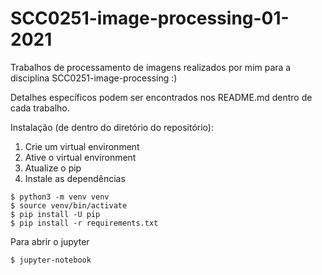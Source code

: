 # SCC0251-image-processing-01-2021
Trabalhos de processamento de imagens realizados por mim para a disciplina SCC0251-image-processing :)

Detalhes específicos podem ser encontrados nos README.md dentro de cada trabalho.

Instalação (de dentro do diretório do repositório):
1. Crie um virtual environment
2. Ative o virtual environment
3. Atualize o pip
4. Instale as dependências

````
$ python3 -m venv venv
$ source venv/bin/activate
$ pip install -U pip
$ pip install -r requirements.txt
````

Para abrir o jupyter 
````
$ jupyter-notebook
````
